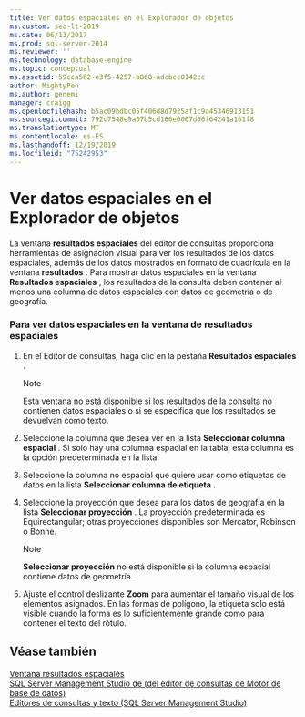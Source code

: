 ```yaml
---
title: Ver datos espaciales en el Explorador de objetos
ms.custom: seo-lt-2019
ms.date: 06/13/2017
ms.prod: sql-server-2014
ms.reviewer: ''
ms.technology: database-engine
ms.topic: conceptual
ms.assetid: 59cca562-e3f5-4257-b868-adcbcc0142cc
author: MightyPen
ms.author: genemi
manager: craigg
ms.openlocfilehash: b5ac09bdbc05f406d8d7925af1c9a45346913151
ms.sourcegitcommit: 792c7548e9a07b5cd166e0007d06f64241a161f8
ms.translationtype: MT
ms.contentlocale: es-ES
ms.lasthandoff: 12/19/2019
ms.locfileid: "75242953"
---
```

# <a name="view-spatial-data-in-object-explorer"></a>Ver datos espaciales en el Explorador de objetos
  La ventana **resultados espaciales** del editor de consultas proporciona herramientas de asignación visual para ver los resultados de los datos espaciales, además de los datos mostrados en formato de cuadrícula en la ventana **resultados** . Para mostrar datos espaciales en la ventana **Resultados espaciales** , los resultados de la consulta deben contener al menos una columna de datos espaciales con datos de geometría o de geografía.  
  
### <a name="to-view-spatial-data-in-the-spatial-results-window"></a>Para ver datos espaciales en la ventana de resultados espaciales  
  
1.  En el Editor de consultas, haga clic en la pestaña **Resultados espaciales** .  
  
    > [!NOTE]  
    >  Esta ventana no está disponible si los resultados de la consulta no contienen datos espaciales o si se especifica que los resultados se devuelvan como texto.  
  
2.  Seleccione la columna que desea ver en la lista **Seleccionar columna espacial** . Si solo hay una columna espacial en la tabla, esta columna es la opción predeterminada en la lista.  
  
3.  Seleccione la columna no espacial que quiere usar como etiquetas de datos en la lista **Seleccionar columna de etiqueta** .  
  
4.  Seleccione la proyección que desea para los datos de geografía en la lista **Seleccionar proyección** . La proyección predeterminada es Equirectangular; otras proyecciones disponibles son Mercator, Robinson o Bonne.  
  
    > [!NOTE]  
    >  **Seleccionar proyección** no está disponible si la columna espacial contiene datos de geometría.  
  
5.  Ajuste el control deslizante **Zoom** para aumentar el tamaño visual de los elementos asignados. En las formas de polígono, la etiqueta solo está visible cuando la forma es lo suficientemente grande como para contener el texto del rótulo.  
  
## <a name="see-also"></a>Véase también  
 [Ventana resultados espaciales](spatial-results-window.md)   
 [SQL Server Management Studio de &#40;del editor de consultas de Motor de base de datos&#41;](database-engine-query-editor-sql-server-management-studio.md)   
 [Editores de consultas y texto &#40;SQL Server Management Studio&#41;](query-and-text-editors-sql-server-management-studio.md)  
  
  
